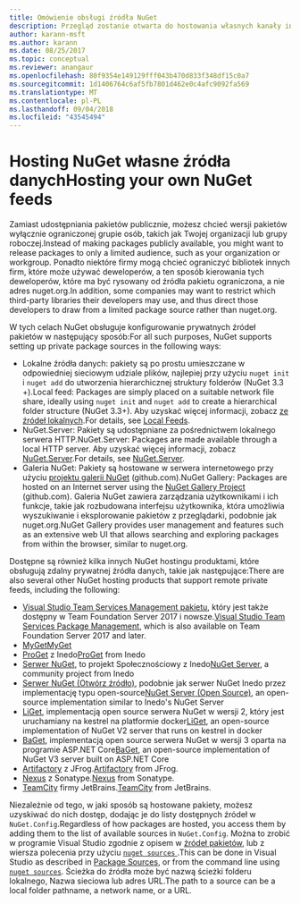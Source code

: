 ```yaml
---
title: Omówienie obsługi źródła NuGet
description: Przegląd zostanie otwarta do hostowania własnych kanały informacyjne pakietu NuGet lub we własnych galeriach, lokalnie lub zdalnie.
author: karann-msft
ms.author: karann
ms.date: 08/25/2017
ms.topic: conceptual
ms.reviewer: anangaur
ms.openlocfilehash: 80f9354e149129fff043b470d833f348df15c0a7
ms.sourcegitcommit: 1d1406764c6af5fb7801d462e0c4afc9092fa569
ms.translationtype: MT
ms.contentlocale: pl-PL
ms.lasthandoff: 09/04/2018
ms.locfileid: "43545494"
---
```

# <a name="hosting-your-own-nuget-feeds"></a><span data-ttu-id="94c95-103">Hosting NuGet własne źródła danych</span><span class="sxs-lookup"><span data-stu-id="94c95-103">Hosting your own NuGet feeds</span></span>

<span data-ttu-id="94c95-104">Zamiast udostępniania pakietów publicznie, możesz chcieć wersji pakietów wyłącznie ograniczonej grupie osób, takich jak Twojej organizacji lub grupy roboczej.</span><span class="sxs-lookup"><span data-stu-id="94c95-104">Instead of making packages publicly available, you might want to release packages to only a limited audience, such as your organization or workgroup.</span></span> <span data-ttu-id="94c95-105">Ponadto niektóre firmy mogą chcieć ograniczyć bibliotek innych firm, które może używać deweloperów, a ten sposób kierowania tych deweloperów, które ma być rysowany od źródła pakietu ograniczona, a nie adres nuget.org.</span><span class="sxs-lookup"><span data-stu-id="94c95-105">In addition, some companies may want to restrict which third-party libraries their developers may use, and thus direct those developers to draw from a limited package source rather than nuget.org.</span></span>

<span data-ttu-id="94c95-106">W tych celach NuGet obsługuje konfigurowanie prywatnych źródeł pakietów w następujący sposób:</span><span class="sxs-lookup"><span data-stu-id="94c95-106">For all such purposes, NuGet supports setting up private package sources in the following ways:</span></span>

- <span data-ttu-id="94c95-107">Lokalne źródła danych: pakiety są po prostu umieszczane w odpowiedniej sieciowym udziale plików, najlepiej przy użyciu `nuget init` i `nuget add` do utworzenia hierarchicznej struktury folderów (NuGet 3.3 +).</span><span class="sxs-lookup"><span data-stu-id="94c95-107">Local feed: Packages are simply placed on a suitable network file share, ideally using `nuget init` and `nuget add` to create a hierarchical folder structure (NuGet 3.3+).</span></span> <span data-ttu-id="94c95-108">Aby uzyskać więcej informacji, zobacz [ze źródeł lokalnych](../hosting-packages/local-feeds.md).</span><span class="sxs-lookup"><span data-stu-id="94c95-108">For details, see [Local Feeds](../hosting-packages/local-feeds.md).</span></span>
- <span data-ttu-id="94c95-109">NuGet.Server: Pakiety są udostępniane za pośrednictwem lokalnego serwera HTTP.</span><span class="sxs-lookup"><span data-stu-id="94c95-109">NuGet.Server: Packages are made available through a local HTTP server.</span></span> <span data-ttu-id="94c95-110">Aby uzyskać więcej informacji, zobacz [NuGet.Server](../hosting-packages/nuget-server.md).</span><span class="sxs-lookup"><span data-stu-id="94c95-110">For details, see [NuGet.Server](../hosting-packages/nuget-server.md).</span></span>
- <span data-ttu-id="94c95-111">Galeria NuGet: Pakiety są hostowane w serwera internetowego przy użyciu [projektu galerii NuGet](https://github.com/NuGet/NuGetGallery#build-and-run-the-gallery-in-arbitrary-number-easy-steps) (github.com).</span><span class="sxs-lookup"><span data-stu-id="94c95-111">NuGet Gallery: Packages are hosted on an Internet server using the [NuGet Gallery Project](https://github.com/NuGet/NuGetGallery#build-and-run-the-gallery-in-arbitrary-number-easy-steps) (github.com).</span></span> <span data-ttu-id="94c95-112">Galeria NuGet zawiera zarządzania użytkownikami i ich funkcje, takie jak rozbudowana interfejsu użytkownika, która umożliwia wyszukiwanie i eksplorowanie pakietów z przeglądarki, podobnie jak nuget.org.</span><span class="sxs-lookup"><span data-stu-id="94c95-112">NuGet Gallery provides user management and features such as an extensive web UI that allows searching and exploring packages from within the browser, similar to nuget.org.</span></span>

<span data-ttu-id="94c95-113">Dostępne są również kilka innych NuGet hostingu produktami, które obsługują zdalny prywatnej źródła danych, takie jak następujące:</span><span class="sxs-lookup"><span data-stu-id="94c95-113">There are also several other NuGet hosting products that support remote private feeds, including the following:</span></span>

- <span data-ttu-id="94c95-114">[Visual Studio Team Services Management pakietu](https://www.visualstudio.com/docs/package/nuget/publish), który jest także dostępny w Team Foundation Server 2017 i nowsze.</span><span class="sxs-lookup"><span data-stu-id="94c95-114">[Visual Studio Team Services Package Management](https://www.visualstudio.com/docs/package/nuget/publish), which is also available on Team Foundation Server 2017 and later.</span></span>
- [<span data-ttu-id="94c95-115">MyGet</span><span class="sxs-lookup"><span data-stu-id="94c95-115">MyGet</span></span>](http://myget.org)
- <span data-ttu-id="94c95-116">[ProGet](http://inedo.com/proget) z Inedo</span><span class="sxs-lookup"><span data-stu-id="94c95-116">[ProGet](http://inedo.com/proget) from Inedo</span></span>
- <span data-ttu-id="94c95-117">[Serwer NuGet](http://nugetserver.net/), to projekt Społecznościowy z Inedo</span><span class="sxs-lookup"><span data-stu-id="94c95-117">[NuGet Server](http://nugetserver.net/), a community project from Inedo</span></span>
- <span data-ttu-id="94c95-118">[Serwer NuGet (Otwórz źródło)](http://nuget-server.net), podobnie jak serwer NuGet Inedo przez implementację typu open-source</span><span class="sxs-lookup"><span data-stu-id="94c95-118">[NuGet Server (Open Source)](http://nuget-server.net), an open-source implementation similar to Inedo's NuGet Server</span></span>
- <span data-ttu-id="94c95-119">[LiGet](https://github.com/ai-traders/liget), implementacją open source serwera NuGet w wersji 2, który jest uruchamiany na kestrel na platformie docker</span><span class="sxs-lookup"><span data-stu-id="94c95-119">[LiGet](https://github.com/ai-traders/liget), an open-source implementation of NuGet V2 server that runs on kestrel in docker</span></span>
- <span data-ttu-id="94c95-120">[BaGet](https://github.com/loic-sharma/BaGet), implementacją open source serwera NuGet w wersji 3 oparta na programie ASP.NET Core</span><span class="sxs-lookup"><span data-stu-id="94c95-120">[BaGet](https://github.com/loic-sharma/BaGet), an open-source implementation of NuGet V3 server built on ASP.NET Core</span></span>
- <span data-ttu-id="94c95-121">[Artifactory](https://www.jfrog.com/artifactory/) z JFrog.</span><span class="sxs-lookup"><span data-stu-id="94c95-121">[Artifactory](https://www.jfrog.com/artifactory/) from JFrog.</span></span>
- <span data-ttu-id="94c95-122">[Nexus](http://www.sonatype.org/nexus/) z Sonatype.</span><span class="sxs-lookup"><span data-stu-id="94c95-122">[Nexus](http://www.sonatype.org/nexus/) from Sonatype.</span></span>
- <span data-ttu-id="94c95-123">[TeamCity](https://www.jetbrains.com/teamcity/) firmy JetBrains.</span><span class="sxs-lookup"><span data-stu-id="94c95-123">[TeamCity](https://www.jetbrains.com/teamcity/) from JetBrains.</span></span>

<span data-ttu-id="94c95-124">Niezależnie od tego, w jaki sposób są hostowane pakiety, możesz uzyskiwać do nich dostęp, dodając je do listy dostępnych źródeł w `NuGet.Config`.</span><span class="sxs-lookup"><span data-stu-id="94c95-124">Regardless of how packages are hosted, you access them by adding them to the list of available sources in `NuGet.Config`.</span></span> <span data-ttu-id="94c95-125">Można to zrobić w programie Visual Studio zgodnie z opisem w [źródeł pakietów](../tools/package-manager-ui.md#package-sources), lub z wiersza polecenia przy użyciu [ `nuget sources` ](../tools/cli-ref-sources.md).</span><span class="sxs-lookup"><span data-stu-id="94c95-125">This can be done in Visual Studio as described in [Package Sources](../tools/package-manager-ui.md#package-sources), or from the command line using [`nuget sources`](../tools/cli-ref-sources.md).</span></span> <span data-ttu-id="94c95-126">Ścieżka do źródła może być nazwą ścieżki folderu lokalnego, Nazwa sieciowa lub adres URL.</span><span class="sxs-lookup"><span data-stu-id="94c95-126">The path to a source can be a local folder pathname, a network name, or a URL.</span></span>
